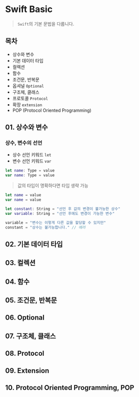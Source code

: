 # Swift Basic
> `Swift`의 기본 문법을 다룹니다.

## 목차
* 상수와 변수
* 기본 데이터 타입
* 컬렉션
* 함수
* 조건문, 반복문
* 옵셔널 `Optional`
* 구조체, 클래스
* 프로토콜 `Protocol`
* 확장 `extension`
* POP (Protocol Oriented Programming)

## 01. 상수와 변수
### 상수, 변수의 선언
* 상수 선언 키워드 `let`
* 변수 선언 키워드 `var`  
```swift
let name: Type = value  
var name: Type = value  
```
> 값의 타입이 명확하다면 타입 생략 가능
```swift
let name = value
var name = value
```
```swift
let constant: String = "선언 후 값의 변경이 불가능한 상수"
var variable: String = "선언 후에도 변경이 가능한 변수"

variable = "변수는 이렇게 다른 값을 할당할 수 있지만"
constant = "상수는 불가능합니다." // 에러
```


## 02. 기본 데이터 타입



## 03. 컬렉션


## 04. 함수


## 05. 조건문, 반복문


## 06. Optional


## 07. 구조체, 클래스


## 08. Protocol


## 09. Extension


## 10. Protocol Oriented Programming, POP
